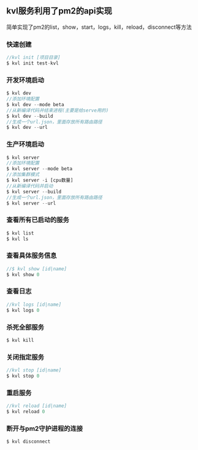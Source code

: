
## kvl服务利用了pm2的api实现
简单实现了pm2的list，show，start，logs，kill，reload，disconnect等方法

### 快速创建

```typescript
//kvl init [项目目录]
$ kvl init test-kvl
```

### 开发环境启动

```typescript
$ kvl dev
//添加环境配置
$ kvl dev --mode beta
//从新编译代码并结束进程(主要是给serve用的)
$ kvl dev --build
//生成一个url.json，里面存放所有路由路径
$ kvl dev --url
```

### 生产环境启动

```typescript
$ kvl server
//添加环境配置
$ kvl server --mode beta
//添加集群模式
$ kvl server -i [cpu数量]
//从新编译代码并启动
$ kvl server --build
//生成一个url.json，里面存放所有路由路径
$ kvl server --url
```

### 查看所有已启动的服务

```typescript
$ kvl list
$ kvl ls
```

### 查看具体服务信息

```typescript
//$ kvl show [id|name]
$ kvl show 0
```

### 查看日志

```typescript
//kvl logs [id|name]
$ kvl logs 0
```

### 杀死全部服务

```typescript
$ kvl kill
```

### 关闭指定服务

```typescript
//kvl stop [id|name]
$ kvl stop 0
```

### 重启服务

```typescript
//kvl reload [id|name]
$ kvl reload 0
```

### 断开与pm2守护进程的连接

```typescript
$ kvl disconnect
```